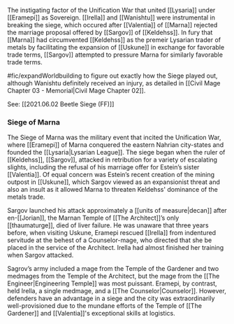 
The instigating factor of the Unification War that united [[Lysaria]] under [[Eramepi]] as Sovereign. [[Irella]] and [[Wanishtu]] were instrumental in breaking the siege, which occured after [[Valentia]] of [[Marna]] rejected the marriage proposal offered by [[Sargov]] of [[Keldehss]]. In fury that [[Marna]] had circumvented [[Keldehss]] as the premeir Lysarian trader of metals by facilitating the expansion of [[Uskune]] in exchange for favorable trade terms, [[Sargov]] attempted to pressure Marna for similarly favorable trade terms. 

#fic/expandWorldbuilding to figure out exactly how the Siege played out, although Wanishtu definitely received an injury, as detailed in [[Civil Mage Chapter 03 - Memorial|Civil Mage Chapter 02]].

See: [[2021.06.02 Beetle Siege (FF)]]

### Siege of Marna

The Siege of Marna was the military event that incited the Unification War, where [[Eramepi]] of Marna conquered the eastern Nahrian city-states and founded the [[Lysaria|Lysarian League]]. The siege began when the ruler of [[Keldehss]], [[Sargov]], attacked in retribution for a variety of escalating slights, including the refusal of his marriage offer for Estein’s sister [[Valentia]]. Of equal concern was Estein’s recent creation of the mining outpost in [[Uskune]], which Sargov viewed as an expansionist threat and also an insult as it allowed Marna to threaten Keldehss' dominance of the metals trade. 

Sargov launched his attack approximately a [[units of measure|decan]] after en-[[Jorian]], the Marnan Temple of [[The Architect]]’s only [[thaumaturge]], died of liver failure. He was unaware that three years before, when visiting Uskune, Eramepi rescued [[Irella]] from indentured servitude at the behest of a Counselor-mage, who directed that she be placed in the service of the Architect. Irella had almost finished her training when Sargov attacked. 

Sagrov’s army included a mage from the Temple of the Gardener and two medmages from the Temple of the Architect, but the mage from the [[The Engineer|Engineering Temple]] was most puissant. Eramepi, by contrast, held Irella, a single medmage, and a [[The Counselor|Counselor]]. However, defenders have an advantage in a siege and the city was extraordinarily well-provisioned due to the mundane efforts of the Temple of [[The Gardener]] and [[Valentia]]'s exceptional skills at logistics. 